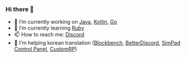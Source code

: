 ### Hi there 👋

- 🔭 I’m currently working on [Java](https://www.java.com/), [Kotlin](https://github.com/JetBrains/kotlin), [Go](https://github.com/golang/go)
- 🌱 I’m currently learning [Ruby](https://github.com/ruby/ruby)
- 📫 How to reach me: [Discord](https://yeongaori.github.io/discord)
- 💬 I'm helping korean translation ([Blockbench](https://github.com/JannisX11/blockbench), [BetterDiscord](https://github.com/BetterDiscord/BetterDiscord), [SimPad Control Panel](https://github.com/SimDevices-Project/simpad-control-panel), [CustomRP](https://github.com/maximmax42/Discord-CustomRP))

<!--
**yeongaori/yeongaori** is a ✨ _special_ ✨ repository because its `README.md` (this file) appears on your GitHub profile.

Here are some ideas to get you started:

- 🔭 I’m currently working on ...
- 🌱 I’m currently learning ...
- 👯 I’m looking to collaborate on ...
- 🤔 I’m looking for help with ...
- 💬 Ask me about ...
- 📫 How to reach me: ...
- 😄 Pronouns: ...
- ⚡ Fun fact: ...
-->
